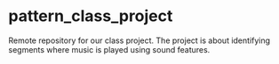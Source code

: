# pattern_class_project
Remote repository for our class project. The project is about identifying segments where music is played using sound features.
